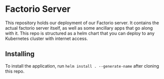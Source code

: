 # Factorio Server
This repository holds our deployment of our Factorio server. It contains the actual factorio server itself, as well as some ancillary apps that go along with it. This repo is structured as a helm chart that you can deploy to any Kubernetes cluster with internet access. 


## Installing

To install the application, run `helm install . --generate-name` after cloning this repo.